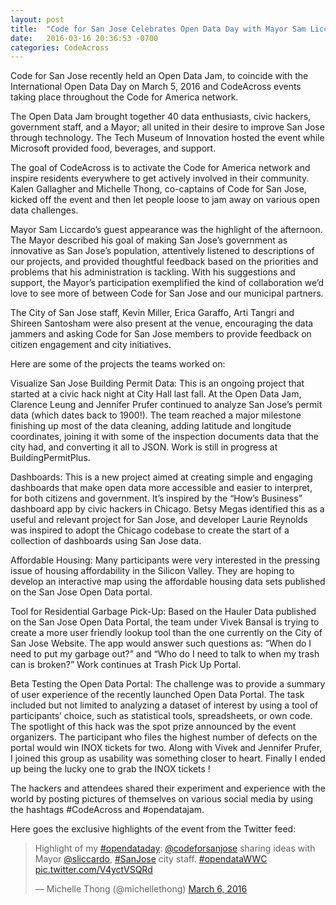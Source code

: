 ```yaml
---
layout: post
title:  "Code for San Jose Celebrates Open Data Day with Mayor Sam Liccardo"
date:   2016-03-16 20:36:53 -0700
categories: CodeAcross
---
```

Code for San Jose recently held an Open Data Jam, to coincide with the International Open Data Day on March 5, 2016 and CodeAcross events taking place throughout the Code for America network.  

The Open Data Jam brought together 40 data enthusiasts, civic hackers, government staff, and a Mayor; all united in their desire to improve San Jose through technology. The Tech Museum of Innovation hosted the event while Microsoft provided food, beverages, and support.  

The goal of CodeAcross is to activate the Code for America network and inspire residents everywhere to get actively involved in their community. Kalen Gallagher and Michelle Thong, co-captains of Code for San Jose, kicked off the event and then let people loose to jam away on various open data challenges.  

Mayor Sam Liccardo’s guest appearance was the highlight of the afternoon. The Mayor described his goal of making San Jose’s government as innovative as San Jose’s population, attentively listened to descriptions of our projects, and provided thoughtful feedback based on the priorities and problems that his administration is tackling.  With his suggestions and support, the Mayor’s participation exemplified the kind of collaboration we’d love to see more of between Code for San Jose and our municipal partners.  

The City of San Jose staff, Kevin Miller, Erica Garaffo, Arti Tangri and Shireen Santosham were also present at the venue, encouraging the data jammers and asking Code for San Jose members to provide feedback on citizen engagement and city initiatives.  

Here are some of the projects the teams worked on:  

Visualize San Jose Building Permit Data: This is an ongoing project that started at a civic hack night at City Hall last fall. At the Open Data Jam, Clarence Leung and Jennifer Prufer continued to analyze San Jose’s permit data (which dates back to 1900!). The team reached a major milestone finishing up most of the data cleaning, adding latitude and longitude coordinates, joining it with some of the inspection documents data that the city had, and converting it all to JSON. Work is still in progress at BuildingPermitPlus.  

Dashboards: This is a new project aimed at creating simple and engaging dashboards that make open data more accessible and easier to interpret, for both citizens and government. It’s inspired by the “How’s Business” dashboard app by civic hackers in Chicago. Betsy Megas identified this as a useful and relevant project for San Jose, and developer Laurie Reynolds was inspired to adopt the Chicago codebase to create the start of a collection of dashboards using San Jose data.  

Affordable Housing: Many participants were very interested in the pressing issue of housing affordability in the Silicon Valley. They are hoping to develop an interactive map using the affordable housing data sets published on the San Jose Open Data portal.  

Tool for Residential Garbage Pick-Up: Based on the Hauler Data published on the San Jose Open Data Portal, the team under Vivek Bansal is trying to create a more user friendly lookup tool than the one currently on the City of San Jose Website. The app would answer such questions as: “When do I need to put my garbage out?”  and “Who do I need to talk to when my trash can is broken?”  Work continues at Trash Pick Up Portal.  

Beta Testing the Open Data Portal:  The challenge was to provide a summary of user experience of the recently launched Open Data Portal. The task included but not limited to analyzing a dataset of interest by using a tool of participants’ choice, such as statistical tools, spreadsheets, or own code. The spotlight of this hack was the spot prize announced by the event organizers. The participant who files the highest number of defects on the portal would win INOX tickets for two. Along with Vivek and Jennifer Prufer, I joined this group as usability was something closer to heart. Finally I ended up being the lucky one to grab the INOX tickets !  

The hackers and attendees shared their experiment and experience with the world by posting pictures of themselves on various social media by using the hashtags #CodeAcross and #opendatajam.    

Here goes the exclusive highlights of the event from the Twitter feed:  

<blockquote class="twitter-tweet" data-lang="en"><p lang="en" dir="ltr">Highlight of my <a href="https://twitter.com/hashtag/opendataday?src=hash">#opendataday</a>: <a href="https://twitter.com/codeforsanjose">@codeforsanjose</a> sharing ideas with Mayor <a href="https://twitter.com/sliccardo">@sliccardo</a>, <a href="https://twitter.com/hashtag/SanJose?src=hash">#SanJose</a> city staff. <a href="https://twitter.com/hashtag/opendataWWC?src=hash">#opendataWWC</a> <a href="https://t.co/V4yctVSQRd">pic.twitter.com/V4yctVSQRd</a></p>&mdash; Michelle Thong (@michellethong) <a href="https://twitter.com/michellethong/status/706354108249157633">March 6, 2016</a></blockquote>
<script async src="//platform.twitter.com/widgets.js" charset="utf-8"></script>

